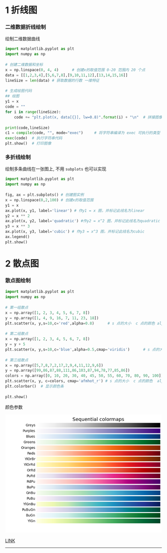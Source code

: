 # 1  折线图

### 二维数据折线绘制

绘制二维数据曲线

```python
import matplotlib.pyplot as plt
import numpy as np

# 创建二维数据和坐标
x = np.linspace(0, 4, 4)      # 创建x的取值范围 0-20 范围内 20 个点
data = [[1,2,3,4],[5,6,7,8],[9,10,11,12],[13,14,15,16]]
lineSize = len(data) # 获取数据的行数 一维特征

# 生成绘图代码
## 绘图
y1 = x
code = ""
for i in range(lineSize):
    code += "plt.plot(x, data[{}], lw=0.8)".format(i) + "\n"  # 拼接图像

print(code,lineSize)
c1 = compile(code, "", mode="exec")     # 将字符串编译为 exec 可执行的类型
exec(code)  # 执行字符串代码
plt.show()  # 打印图像
```



### 多折线绘制

绘制多条曲线在一张图上, 不用 `subplots` 也可以实现

```python
import matplotlib.pyplot as plt
import numpy as np

fig, ax = plt.subplots() # 创建图实例
x = np.linspace(0,2,100) # 创建x的取值范围
y1 = x
ax.plot(x, y1, label='linear') # 作y1 = x 图，并标记此线名为linear
y2 = x ** 2
ax.plot(x, y2, label='quadratic') #作y2 = x^2 图，并标记此线名为quadratic
y3 = x ** 3
ax.plot(x, y3, label='cubic') # 作y3 = x^3 图，并标记此线名为cubic
ax.legend()
plt.show()
```



# 2  散点图

### 散点图绘制

```python
import matplotlib.pyplot as plt
import numpy as np

# 第一组散点
x = np.array([1, 2, 3, 4, 5, 6, 7, 8])
y = np.array([1, 4, 9, 16, 7, 11, 23, 18])
plt.scatter(x, y,s=10,c='red',alpha=0.8)      # s 点的大小  c 点的颜色 alpha 透明度

# 第二组散点
x = np.array([1, 2, 3, 4, 5, 6, 7, 8])
y = y + 5
plt.scatter(x, y,s=10,c='blue',alpha=0.5,cmap='viridis')      # s 点的大小  c 点的颜色 alpha 透明度 cmap 颜色条(color需要设置为数组)

# 第三组散点
x = np.array([5,7,8,7,2,17,2,9,4,11,12,9,6])
y = np.array([99,86,87,88,111,86,103,87,94,78,77,85,86])
colors = np.array([0, 10, 20, 30, 40, 45, 50, 55, 60, 70, 80, 90, 100])
plt.scatter(x, y, c=colors, cmap='afmhot_r') # s 点的大小  c 点的颜色  alpha 透明度  cmap 颜色条(默认为 viridis马可选择其他颜色 afmhot_r)
plt.colorbar()  # 显示颜色条

plt.show()
```

颜色参数

![img](img/sphx_glr_colormaps_002.webp)

[LINK](https://www.runoob.com/matplotlib/matplotlib-scatter.html)

---





